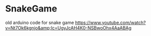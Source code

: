 # SnakeGame
old arduino code for snake game https://www.youtube.com/watch?v=Nt7Ok6kgnjo&amp;lc=UgyJcAH4K0-NSBwoOhx4AaABAg
